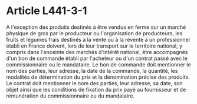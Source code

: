 # Article L441-3-1

A l'exception des produits destinés à être vendus en ferme sur un marché physique de gros par le producteur ou l'organisation de producteurs, les fruits et légumes frais destinés à la vente ou à la revente à un professionnel établi en France doivent, lors de leur transport sur le territoire national, y compris dans l'enceinte des marchés d'intérêt national, être accompagnés d'un bon de commande établi par l'acheteur ou d'un contrat passé avec le commissionnaire ou le mandataire. Le bon de commande doit mentionner le nom des parties, leur adresse, la date de la commande, la quantité, les modalités de détermination du prix et la dénomination précise des produits. Le contrat doit mentionner le nom des parties, leur adresse, sa date, son objet ainsi que les conditions de fixation du prix payé au fournisseur et de rémunération du commissionnaire ou du mandataire.